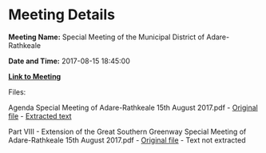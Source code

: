 # Meeting Details

**Meeting Name:** Special Meeting of the Municipal District of Adare-Rathkeale

**Date and Time:** 2017-08-15 18:45:00

**[Link to Meeting](https://www.limerick.ie/council/whats-on/special-meeting-municipal-district-adare-rathkeale-8)**

Files: 

Agenda Special Meeting of Adare-Rathkeale 15th August 2017.pdf - [Original file](https://www.limerick.ie/sites/default/files/media/documents/2017-08/00%20Agenda%20Special%20Meeting%2015th%20August%20.pdf) - [Extracted text](./Agenda%20Special%20Meeting%20of%20Adare-Rathkeale%2015th%20August%202017.md)

Part VIII - Extension of the Great Southern Greenway Special Meeting of Adare-Rathkeale 15th August 2017.pdf - [Original file](https://www.limerick.ie/sites/default/files/media/documents/2017-08/01%20Part%20VIII%20-%20Extension%20of%20the%20Great%20.pdf) - Text not extracted

